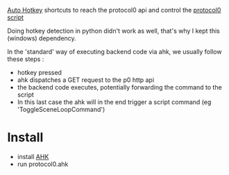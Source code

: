[Auto Hotkey](https://www.autohotkey.com/) shortcuts to reach the protocol0 api
and control the [protocol0 script](https://github.com/lebrunthibault/protocol0/tree/main/p0_script)

Doing hotkey detection in python didn't work as well, that's why I kept this (windows) dependency.

In the 'standard' way of executing backend code via ahk, we usually follow these steps :
- hotkey pressed
- ahk dispatches a GET request to the p0 http api
- the backend code executes, potentially forwarding the command to the script
- In this last case the ahk will in the end trigger a script command (eg 'ToggleSceneLoopCommand')

# Install
- install [AHK](https://www.autohotkey.com/)
- run protocol0.ahk